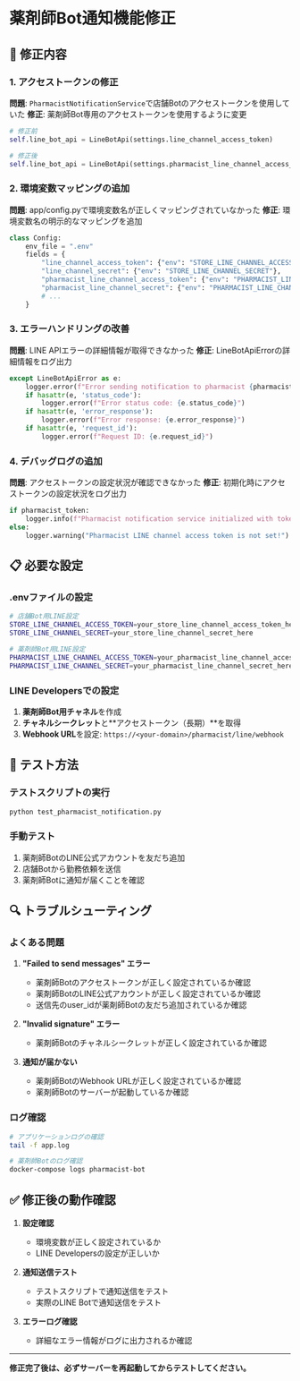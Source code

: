 # 薬剤師Bot通知機能修正

## 🔧 修正内容

### 1. アクセストークンの修正
**問題**: `PharmacistNotificationService`で店舗Botのアクセストークンを使用していた
**修正**: 薬剤師Bot専用のアクセストークンを使用するように変更

```python
# 修正前
self.line_bot_api = LineBotApi(settings.line_channel_access_token)

# 修正後
self.line_bot_api = LineBotApi(settings.pharmacist_line_channel_access_token)
```

### 2. 環境変数マッピングの追加
**問題**: app/config.pyで環境変数名が正しくマッピングされていなかった
**修正**: 環境変数名の明示的なマッピングを追加

```python
class Config:
    env_file = ".env"
    fields = {
        "line_channel_access_token": {"env": "STORE_LINE_CHANNEL_ACCESS_TOKEN"},
        "line_channel_secret": {"env": "STORE_LINE_CHANNEL_SECRET"},
        "pharmacist_line_channel_access_token": {"env": "PHARMACIST_LINE_CHANNEL_ACCESS_TOKEN"},
        "pharmacist_line_channel_secret": {"env": "PHARMACIST_LINE_CHANNEL_SECRET"},
        # ...
    }
```

### 3. エラーハンドリングの改善
**問題**: LINE APIエラーの詳細情報が取得できなかった
**修正**: LineBotApiErrorの詳細情報をログ出力

```python
except LineBotApiError as e:
    logger.error(f"Error sending notification to pharmacist {pharmacist_name}: {e}")
    if hasattr(e, 'status_code'):
        logger.error(f"Error status code: {e.status_code}")
    if hasattr(e, 'error_response'):
        logger.error(f"Error response: {e.error_response}")
    if hasattr(e, 'request_id'):
        logger.error(f"Request ID: {e.request_id}")
```

### 4. デバッグログの追加
**問題**: アクセストークンの設定状況が確認できなかった
**修正**: 初期化時にアクセストークンの設定状況をログ出力

```python
if pharmacist_token:
    logger.info(f"Pharmacist notification service initialized with token: {pharmacist_token[:10]}...")
else:
    logger.warning("Pharmacist LINE channel access token is not set!")
```

## 📋 必要な設定

### .envファイルの設定
```bash
# 店舗Bot用LINE設定
STORE_LINE_CHANNEL_ACCESS_TOKEN=your_store_line_channel_access_token_here
STORE_LINE_CHANNEL_SECRET=your_store_line_channel_secret_here

# 薬剤師Bot用LINE設定
PHARMACIST_LINE_CHANNEL_ACCESS_TOKEN=your_pharmacist_line_channel_access_token_here
PHARMACIST_LINE_CHANNEL_SECRET=your_pharmacist_line_channel_secret_here
```

### LINE Developersでの設定
1. **薬剤師Bot用チャネル**を作成
2. **チャネルシークレット**と**アクセストークン（長期）**を取得
3. **Webhook URL**を設定: `https://<your-domain>/pharmacist/line/webhook`

## 🧪 テスト方法

### テストスクリプトの実行
```bash
python test_pharmacist_notification.py
```

### 手動テスト
1. 薬剤師BotのLINE公式アカウントを友だち追加
2. 店舗Botから勤務依頼を送信
3. 薬剤師Botに通知が届くことを確認

## 🔍 トラブルシューティング

### よくある問題

1. **"Failed to send messages" エラー**
   - 薬剤師Botのアクセストークンが正しく設定されているか確認
   - 薬剤師BotのLINE公式アカウントが正しく設定されているか確認
   - 送信先のuser_idが薬剤師Botの友だち追加されているか確認

2. **"Invalid signature" エラー**
   - 薬剤師Botのチャネルシークレットが正しく設定されているか確認

3. **通知が届かない**
   - 薬剤師BotのWebhook URLが正しく設定されているか確認
   - 薬剤師Botのサーバーが起動しているか確認

### ログ確認
```bash
# アプリケーションログの確認
tail -f app.log

# 薬剤師Botのログ確認
docker-compose logs pharmacist-bot
```

## ✅ 修正後の動作確認

1. **設定確認**
   - 環境変数が正しく設定されているか
   - LINE Developersの設定が正しいか

2. **通知送信テスト**
   - テストスクリプトで通知送信をテスト
   - 実際のLINE Botで通知送信をテスト

3. **エラーログ確認**
   - 詳細なエラー情報がログに出力されるか確認

---

**修正完了後は、必ずサーバーを再起動してからテストしてください。** 